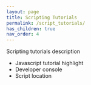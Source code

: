 ```yaml
---
layout: page
title: Scripting Tutorials
permalink: /script_tutorials/
has_children: true
nav_order: 4
---
```


Scripting tutorials description

- Javascript tutorial highlight
- Developer console
- Script location

